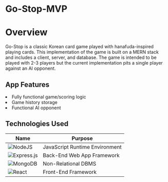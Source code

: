 # Go-Stop-MVP

<h1>Overview</h1>
Go-Stop is a classic Korean card game played with hanafuda-inspired playing cards. This implementation of the game is built on a MERN stack and includes a client, server, and database. The game is intended to be played with 2-3 players but the current implementation pits a single player against an AI opponent.

<h2>App Features</h2>
<li>Fully functional game/scoring logic</li>
<li>Game history storage</li>
<li>Functional AI opponent</li>

<h2>Technologies Used</h2>

| Name | Purpose |
| --- | --- |
| ![NodeJS](https://img.shields.io/badge/node.js-6DA55F?style=for-the-badge&logo=node.js&logoColor=white) | JavaScript Runtime Environment |
| ![Express.js](https://img.shields.io/badge/express.js-%23404d59.svg?style=for-the-badge&logo=express&logoColor=%2361DAFB) | Back-End Web App Framework |
| ![MongoDB](https://img.shields.io/badge/MongoDB-%234ea94b.svg?style=for-the-badge&logo=mongodb&logoColor=white) | Non-Relational DBMS |
| ![React](https://img.shields.io/badge/react-%2320232a.svg?style=for-the-badge&logo=react&logoColor=%2361DAFB) | Front-End Framework |
